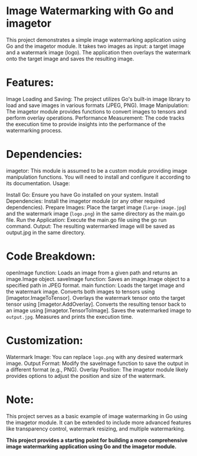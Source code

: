 # Image Watermarking with Go and imagetor

This project demonstrates a simple image watermarking application using Go and the imagetor module. It takes two images as input: a target image and a watermark image (logo). The application then overlays the watermark onto the target image and saves the resulting image.

# Features:

Image Loading and Saving: The project utilizes Go's built-in image library to load and save images in various formats (JPEG, PNG).
Image Manipulation: The imagetor module provides functions to convert images to tensors and perform overlay operations.
Performance Measurement: The code tracks the execution time to provide insights into the performance of the watermarking process.

# Dependencies:

imagetor: This module is assumed to be a custom module providing image manipulation functions. You will need to install and configure it according to its documentation.
Usage:

Install Go: Ensure you have Go installed on your system.
Install Dependencies: Install the imagetor module (or any other required dependencies).
Prepare Images: Place the target image (`large-image.jpg`) and the watermark image (`logo.png`) in the same directory as the main.go file.
Run the Application: Execute the main.go file using the go run command.
Output: The resulting watermarked image will be saved as output.jpg in the same directory.

# Code Breakdown:

openImage function: Loads an image from a given path and returns an image.Image object.
saveImage function: Saves an image.Image object to a specified path in JPEG format.
main function:
Loads the target image and the watermark image.
Converts both images to tensors using [imagetor.ImageToTensor].
Overlays the watermark tensor onto the target tensor using [imagetor.AddOverlay].
Converts the resulting tensor back to an image using [imagetor.TensorToImage].
Saves the watermarked image to `output.jpg`.
Measures and prints the execution time.

# Customization:

Watermark Image: You can replace `logo.png` with any desired watermark image.
Output Format: Modify the saveImage function to save the output in a different format (e.g., PNG).
Overlay Position: The imagetor module likely provides options to adjust the position and size of the watermark.

# Note:

This project serves as a basic example of image watermarking in Go using the imagetor module. It can be extended to include more advanced features like transparency control, watermark resizing, and multiple watermarking.

**This project provides a starting point for building a more comprehensive image watermarking application using Go and the imagetor module.**


